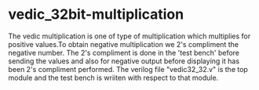 # vedic_32bit-multiplication
The vedic multiplication is one of type of multiplication which multiplies for positive values.To obtain negative multiplication we 2's compliment the negative number. The 2's compliment is done in the 'test bench' before sending the values and also for negative output before displaying it has been 2's compliment performed.
The verilog file "vedic32_32.v" is the top module and the test bench is wriiten with respect to that module.
